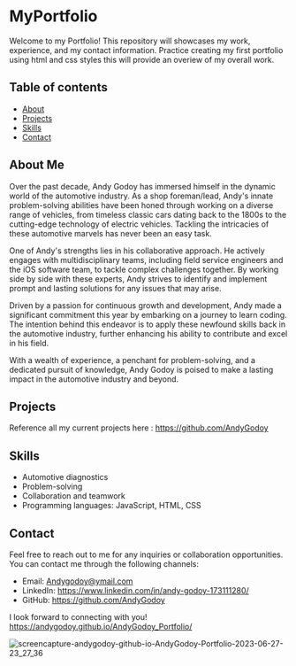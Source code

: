 # MyPortfolio
Welcome to my Portfolio! This repository will showcases my work, experience, and my contact information. Practice creating my first portfolio using html and css styles this will provide an overiew of my overall work.

## Table of contents

- [About](#About)
- [Projects](#projects)
- [Skills](#Skills)
- [Contact](#Contact)



## About Me
Over the past decade, Andy Godoy has immersed himself in the dynamic world of the automotive industry. As a shop foreman/lead, Andy's innate problem-solving abilities have been honed through working on a diverse range of vehicles, from timeless classic cars dating back to the 1800s to the cutting-edge technology of electric vehicles. Tackling the intricacies of these automotive marvels has never been an easy task.

One of Andy's strengths lies in his collaborative approach. He actively engages with multidisciplinary teams, including field service engineers and the iOS software team, to tackle complex challenges together. By working side by side with these experts, Andy strives to identify and implement prompt and lasting solutions for any issues that may arise.

Driven by a passion for continuous growth and development, Andy made a significant commitment this year by embarking on a journey to learn coding. The intention behind this endeavor is to apply these newfound skills back in the automotive industry, further enhancing his ability to contribute and excel in his field.

With a wealth of experience, a penchant for problem-solving, and a dedicated pursuit of knowledge, Andy Godoy is poised to make a lasting impact in the automotive industry and beyond.


## Projects
Reference all my current projects here : https://github.com/AndyGodoy



## Skills

- Automotive diagnostics
- Problem-solving
- Collaboration and teamwork
- Programming languages: JavaScript, HTML, CSS    
<!-- Early Stages of Programming ^^^ -->



## Contact

Feel free to reach out to me for any inquiries or collaboration opportunities. You can contact me through the following channels:

- Email: Andygodoy@ymail.com
- LinkedIn: https://www.linkedin.com/in/andy-godoy-173111280/
- GitHub: https://github.com/AndyGodoy

I look forward to connecting with you!
https://andygodoy.github.io/AndyGodoy_Portfolio/

![screencapture-andygodoy-github-io-AndyGodoy-Portfolio-2023-06-27-23_27_36](https://github.com/AndyGodoy/AndyGodoy_Portfolio/assets/137041531/97f28a62-17d1-4029-8959-de64993a30cd)
